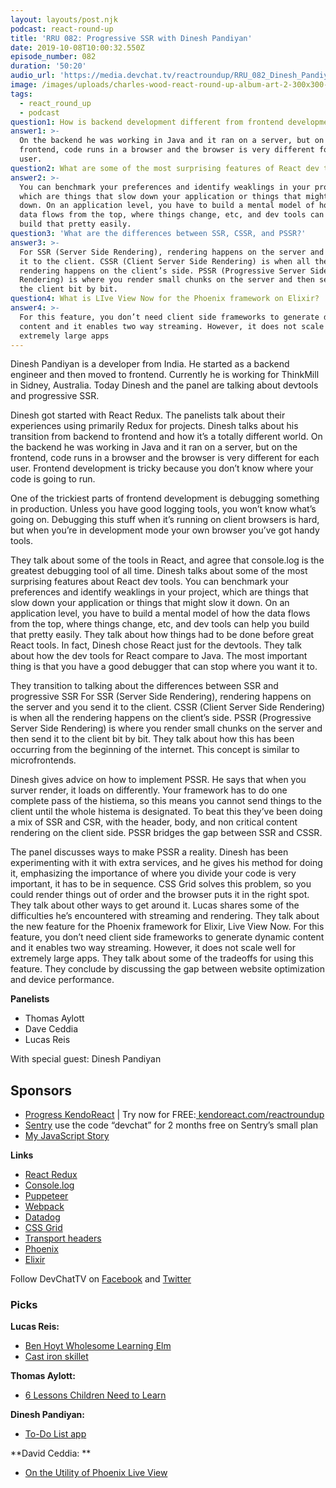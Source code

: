 ```yaml
---
layout: layouts/post.njk
podcast: react-round-up
title: 'RRU 082: Progressive SSR with Dinesh Pandiyan'
date: 2019-10-08T10:00:32.550Z
episode_number: 082
duration: '50:20'
audio_url: 'https://media.devchat.tv/reactroundup/RRU_082_Dinesh_Pandiyan.mp3'
image: /images/uploads/charles-wood-react-round-up-album-art-2-300x300-1.jpg
tags:
  - react_round_up
  - podcast
question1: How is backend development different from frontend development?
answer1: >-
  On the backend he was working in Java and it ran on a server, but on the
  frontend, code runs in a browser and the browser is very different for each
  user. 
question2: What are some of the most surprising features of React dev tools?
answer2: >-
  You can benchmark your preferences and identify weaklings in your project,
  which are things that slow down your application or things that might slow it
  down. On an application level, you have to build a mental model of how the
  data flows from the top, where things change, etc, and dev tools can help you
  build that pretty easily.
question3: 'What are the differences between SSR, CSSR, and PSSR?'
answer3: >-
  For SSR (Server Side Rendering), rendering happens on the server and you send
  it to the client. CSSR (Client Server Side Rendering) is when all the
  rendering happens on the client’s side. PSSR (Progressive Server Side
  Rendering) is where you render small chunks on the server and then send it to
  the client bit by bit.
question4: What is LIve View Now for the Phoenix framework on Elixir?
answer4: >-
  For this feature, you don’t need client side frameworks to generate dynamic
  content and it enables two way streaming. However, it does not scale well for
  extremely large apps
---
```

Dinesh Pandiyan is a developer from India. He started as a backend engineer and then moved to frontend. Currently he is working for ThinkMill in Sidney, Australia. Today Dinesh and the panel are talking about devtools and progressive SSR.

Dinesh got started with React Redux. The panelists talk about their experiences using primarily Redux for projects. Dinesh talks about his transition from backend to frontend and how it’s a totally different world. On the backend he was working in Java and it ran on a server, but on the frontend, code runs in a browser and the browser is very different for each user. Frontend development is tricky because you don’t know where your code is going to run.

One of the trickiest parts of frontend development is debugging something in production. Unless you have good logging tools, you won’t know what’s going on. Debugging this stuff when it’s running on client browsers is hard, but when you’re in development mode your own browser you’ve got handy tools. 

They talk about some of the tools in React, and agree that console.log is the greatest debugging tool of all time. Dinesh talks about some of the most surprising features about React dev tools. You can benchmark your preferences and identify weaklings in your project, which are things that slow down your application or things that might slow it down. On an application level, you have to build a mental model of how the data flows from the top, where things change, etc, and dev tools can help you build that pretty easily. They talk about how things had to be done before great React tools. In fact, Dinesh chose React just for the devtools. They talk about how the dev tools for React compare to Java. The most important thing is that you have a good debugger that can stop where you want it to. 

They transition to talking about the differences between SSR and progressive SSR For SSR (Server Side Rendering), rendering happens on the server and you send it to the client. CSSR (Client Server Side Rendering) is when all the rendering happens on the client’s side. PSSR (Progressive Server Side Rendering) is where you render small chunks on the server and then send it to the client bit by bit. They talk about how this has been occurring from the beginning of the internet. This concept is similar to microfrontends. 

Dinesh gives advice on how to implement PSSR. He says that when you surver render, it loads on differently. Your framework has to do one complete pass of the histiema, so this means you cannot send things to the client until the whole histema is designated. To beat this they’ve been doing a mix of SSR and CSR, with the header, body, and non critical content rendering on the client side. PSSR bridges the gap between SSR and CSSR.

The panel discusses ways to make PSSR a reality. Dinesh has been experimenting with it with extra services, and he gives his method for doing it, emphasizing the importance of where you divide your code is very important, it has to be in sequence. CSS Grid solves this problem, so you could render things out of order and the browser puts it in the right spot. They talk about other ways to get around it. Lucas shares some of the difficulties he’s encountered with streaming and rendering. They talk about the new feature for the Phoenix framework for Elixir, Live View Now. For this feature, you don’t need client side frameworks to generate dynamic content and it enables two way streaming. However, it does not scale well for extremely large apps. They talk about some of the tradeoffs for using this feature. They conclude by discussing the gap between website optimization and device performance. 

**Panelists**



*   Thomas Aylott
*   Dave Ceddia
*   Lucas Reis

With special guest: Dinesh Pandiyan


## **Sponsors**



*   [Progress KendoReact](https://www.telerik.com/kendo-react-ui/campaigns/free-trial-react-8/?utm_medium=cpm&utm_source=reactroundup&utm_campaign=kendo-ui-react-trial-oct-8https://www.telerik.com/kendo-react-ui/campaigns/free-trial-react-8/?utm_medium=cpm&utm_source=reactroundup&utm_campaign=kendo-ui-react-trial-oct-15https://www.telerik.com/kendo-react-ui/campaigns/free-trial-react-8/?utm_medium=cpm&utm_source=reactroundup&utm_campaign=kendo-ui-react-trial-oct-22https://www.telerik.com/kendo-react-ui/campaigns/free-trial-react-8/?utm_medium=cpm&utm_source=reactroundup&utm_campaign=kendo-ui-react-trial-oct-29) | Try now for FREE:[ kendoreact.com/reactroundup](http://kendoreact.com/reactroundup)
*   [Sentry](http://sentry.io/) use the code “devchat” for 2 months free on Sentry’s small plan
*   [My JavaScript Story](https://devchat.tv/my-javascript-story/)

**Links**



*   [React Redux](https://react-redux.js.org/)
*   [Console.log](https://developer.mozilla.org/en/docs/Web/API/Console/log) 
*   [Puppeteer](https://developers.google.com/web/tools/puppeteer)
*   [Webpack](https://webpack.js.org/)
*   [Datadog](https://www.datadoghq.com/) 
*   [CSS Grid](https://css-tricks.com/snippets/css/complete-guide-grid/)
*   [Transport headers](https://www.ibm.com/support/knowledgecenter/en/SS9H2Y_7.7.0/com.ibm.dp.doc/transport-headers_js.html)
*   [Phoenix](https://phoenixframework.org/)
*   [Elixir](https://elixir-lang.org/)

Follow DevChatTV on [Facebook](https://www.facebook.com/DevChattv/?__tn__=%2Cd%2CP-R&eid=ARDBDrBnK71PDmx_8gE_IeIEo5SnM7cyzylVBjAwfaOo1ck_6q3GXuRBfaUQZaWVvFGyEVjrhDwnS_tV) and [Twitter](https://twitter.com/devchattv?lang=en)


### **Picks**

**Lucas Reis:**



*   [Ben Hoyt Wholesome Learning Elm](https://benhoyt.com/writings/learning-elm/)
*   [Cast iron skillet](https://shop.lodgemfg.com/prodcat/skillets-and-covers.asp)

**Thomas Aylott:**



*   [6 Lessons Children Need to Learn](https://www.jw.org/en/publications/magazines/awake-no2-2019-jul-aug/)

**Dinesh Pandiyan:**



*   [To-Do List app](https://todoist.com/?lang=en)

**David Ceddia: **



*   [On the Utility of Phoenix Live View](https://jclem.net/posts/on-the-utility-of-phoenix-liveview)

<!-- Docs to Markdown version 1.0β17 -->
